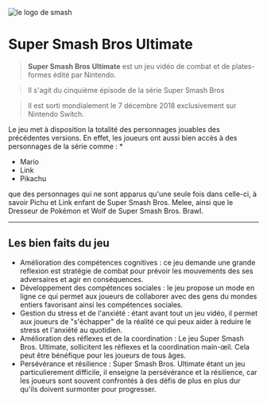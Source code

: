 ![le logo de smash](https://assets.nintendo.com/image/upload/c_fill,w_1200/q_auto:best/f_auto/dpr_2.0/ncom/software/switch/70010000012332/ac4d1fc9824876ce756406f0525d50c57ded4b2a666f6dfe40a6ac5c3563fad9)
# Super Smash Bros Ultimate
> **Super Smash Bros Ultimate** est un jeu vidéo de combat et de plates-formes édité par Nintendo.

>  Il s'agit du cinquième épisode de la série Super Smash Bros

> Il est sorti mondialement le 7 décembre 2018 exclusivement sur Nintendo Switch.

Le jeu met à disposition la totalité des personnages jouables des précédentes versions. En effet, les joueurs ont aussi bien accès à des personnages de la série comme : *
* Mario
* Link
* Pikachu

que des personnages qui ne sont apparus qu'une seule fois dans celle-ci, à savoir Pichu et Link enfant de Super Smash Bros. Melee, ainsi que le Dresseur de Pokémon et Wolf de Super Smash Bros. Brawl. 
___
## Les bien faits du jeu 
* Amélioration des compétences cognitives : ce jeu demande une grande reflexion est stratégie de combat pour prévoir les mouvements des ses adversaires et agir en conséquences.
* Développement des compétences sociales : le jeu propose un mode en ligne ce qui permet aux joueurs de collaborer avec des gens du mondes entiers favorisant ainsi les compétences sociales.
* Gestion du stress et de l'anxiété : étant avant tout un jeu vidéo, il permet aux joueurs de "s'échapper" de la réalité ce qui peux aider à reduire le stress et l'anxiété au quotidien.
* Amélioration des réflexes et de la coordination : Le jeu Super Smash Bros. Ultimate, sollicitent les réflexes et la coordination main-œil. Cela peut être bénéfique pour les joueurs de tous âges.
* Persévérance et résilience : Super Smash Bros. Ultimate étant un jeu particulierement difficile,  il enseigne la persévérance et la résilience, car les joueurs sont souvent confrontés à des défis de plus en plus dur qu'ils doivent surmonter pour progresser.
